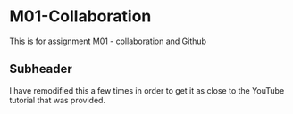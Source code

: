 # M01-Collaboration

This is for assignment M01 - collaboration and Github

## Subheader

I have remodified this a few times in order to get it as close to the YouTube tutorial that was provided.